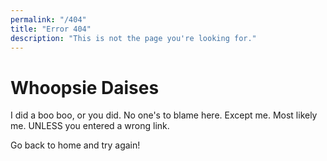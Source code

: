 ```yaml
---
permalink: "/404"
title: "Error 404"
description: "This is not the page you're looking for."
---
```


# Whoopsie Daises

I did a boo boo, or you did. No one's to blame here. Except me. Most likely me. UNLESS you entered a wrong link.

Go back to home and try again!